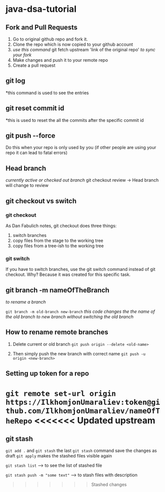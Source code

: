 # java-dsa-tutorial
## Fork and Pull Requests

1. Go to original github repo and fork it.
2. Clone the repo which is now copied to your github account
3. *use this command* git fetch upstream 'link of the original repo' *to sync your fork*
4. Make changes and push it to your remote repo
5. Create a pull request

## git log
*this command is used to see the entries

## git reset commit id
*this is used to reset the all the commits after the specific commit id

## git push --force 
Do this when your repo is only used by you (if other people are using your repo it can lead to fatal errors)

## Head branch
*currently active or checked out branch*
git checkout review -> Head branch will change to review

## git checkout vs switch
### git checkout
As Dan Fabulich notes, git checkout does three things:
1. switch branches
2. copy files from the stage to the working tree
3. copy files from a tree-ish to the working tree


### git switch
If you have to switch branches, use the git switch command instead of git checkout. Why? Because it was created for this specific task.


## git branch -m nameOfTheBranch
*to rename a branch*

`git branch -m old-branch new-branch`
*this code changes the the name of the old branch to new branch without switching the old branch*

## How to rename remote branches
1. Delete current or old branch
`git push origin --delete <old-name>`

2. Then simply push the new branch with correct name
`git push -u origin <new-branch>`


## Setting up token for a repo

`git remote set-url origin https://IlkhomjonUmaraliev:token@github.com/IlkhomjonUmaraliev/nameOfTheRepo`
<<<<<<< Updated upstream
=======

## git stash
`git add .` and `git stash` the last `git stash` command save the changes as draft
`git apply` makes the stashed files visible again

`git stash list` --> to see the list of stashed file

`git stash push -m "some text"` --> to stash files with description
>>>>>>> Stashed changes
